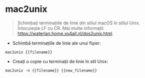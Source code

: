 # mac2unix

> Schimbați terminațiile de linie din stilul macOS în stilul Unix.
> Înlocuiește LF cu CR.
> Mai multe informații: <https://waterlan.home.xs4all.nl/dos2unix.html>.

- Schimbă terminațiile de linie ale unui fișier:

`mac2unix {{filename}}`

- Creați o copie cu terminații de linie în stil Unix:

`mac2unix -n {{filename}} {{new_filename}}`
